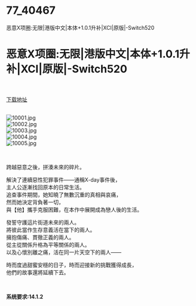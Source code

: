 # 77_40467
恶意X项圈:无限|港版中文|本体+1.0.1升补|XCI|原版|-Switch520
# 恶意X项圈:无限|港版中文|本体+1.0.1升补|XCI|原版|-Switch520
 <br/></br>
[下载地址](https://www.switch520.cc/article/40467 "下载地址")
<br/></br>

<p><img title="10001.jpg" src="https://www.switch520.cc/muke_img/2022_08_27_72aaada5d121c.jpg" alt="10001.jpg"><br>
<img title="10002.jpg" src="https://www.switch520.cc/muke_img/2022_08_27_08aeea0537b2a.jpg" alt="10002.jpg"><br>
<img title="10003.jpg" src="https://www.switch520.cc/muke_img/2022_08_27_037b04aeabb51.jpg" alt="10003.jpg"><br>
<img title="10004.jpg" src="https://www.switch520.cc/muke_img/2022_08_27_d73e929080682.jpg" alt="10004.jpg"><br>
<img title="10005.jpg" src="https://www.switch520.cc/muke_img/2022_08_27_c0a21027738ba.jpg" alt="10005.jpg"></p>
<p>&nbsp;</p>
<p>跨越惡意之後，拼湊未來的碎片。</p>
<p>解決了連續惡性犯罪事件——通稱X-day事件後，<br>
主人公逐漸找回原本的日常生活。<br>
追查事件期間，她知曉了無數沉重的真相與哀痛，<br>
然而她決定背負著一切，<br>
與【他】攜手克服困難，在本作中展開成為戀人後的生活。</p>
<p>發誓守護這片街道未來的兩人。<br>
將彼此當作生存意義活在當下的兩人。<br>
擁抱傷痛、貫徹正義的兩人。<br>
從主從關係升格為平等關係的兩人。<br>
以及心懷別離之痛，活在同一片天空下的兩人——</p>
<p>時而度過甜蜜安穩的日子，時而迎接新的挑戰獲得成長，<br>
他們的故事還將延續下去。</p>
<p>&nbsp;</p>
<p><strong>系统要求:14.1.2</strong></p>



